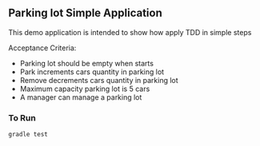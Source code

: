 Parking lot Simple Application
------------------------------------

This demo application is intended to show how apply TDD in simple steps

Acceptance Criteria:

* Parking lot should be empty when starts
* Park increments cars quantity in parking lot
* Remove decrements cars quantity in parking lot
* Maximum capacity parking lot is 5 cars
* A manager can manage a parking lot


### To Run

```bash
gradle test
```

